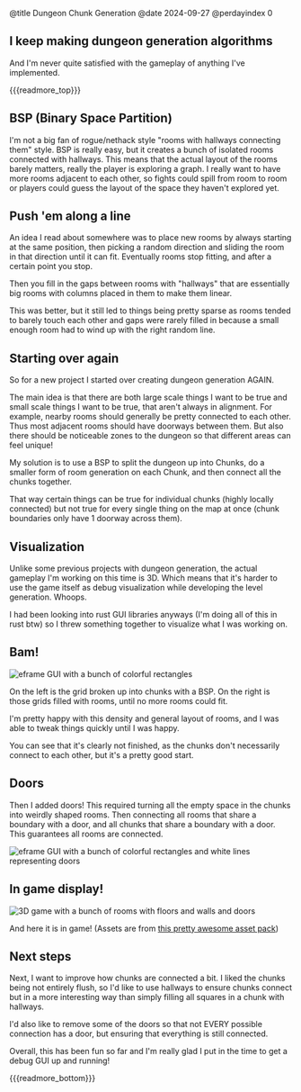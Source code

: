 @title Dungeon Chunk Generation @date 2024-09-27 @perdayindex 0

## I keep making dungeon generation algorithms

And I'm never quite satisfied with the gameplay of anything I've implemented.

{{{readmore_top}}}

## BSP (Binary Space Partition)

I'm not a big fan of rogue/nethack style "rooms with hallways connecting them" style.
BSP is really easy, but it creates a bunch of isolated rooms connected with hallways.
This means that the actual layout of the rooms barely matters, really the player is exploring a graph.
I really want to have more rooms adjacent to each other, so fights could spill from room to room or players could guess the layout of the space they haven't explored yet.

## Push 'em along a line

An idea I read about somewhere was to place new rooms by always starting at the same position, then picking a random direction and sliding the room in that direction until it can fit.
Eventually rooms stop fitting, and after a certain point you stop.

Then you fill in the gaps between rooms with "hallways" that are essentially big rooms with columns placed in them to make them linear.

This was better, but it still led to things being pretty sparse as rooms tended to barely touch each other and gaps were rarely filled in because a small enough room had to wind up with the right random line.

## Starting over again

So for a new project I started over creating dungeon generation AGAIN.

The main idea is that there are both large scale things I want to be true and small scale things I want to be true, that aren't always in alignment.
For example, nearby rooms should generally be pretty connected to each other.
Thus most adjacent rooms should have doorways between them.
But also there should be noticeable zones to the dungeon so that different areas can feel unique!

My solution is to use a BSP to split the dungeon up into Chunks, do a smaller form of room generation on each Chunk, and then connect all the chunks together.

That way certain things can be true for individual chunks (highly locally connected) but not true for every single thing on the map at once (chunk boundaries only have 1 doorway across them).

## Visualization

Unlike some previous projects with dungeon generation, the actual gameplay I'm working on this time is 3D.
Which means that it's harder to use the game itself as debug visualization while developing the level generation. Whoops.

I had been looking into rust GUI libraries anyways (I'm doing all of this in rust btw) so I threw something together to visualize what I was working on.

## Bam!

<div class="image-container">
<img class="wideimage" src="{{relativelink}}images/level_gen/rooms_without_doors_gui.png" alt="eframe GUI with a bunch of colorful rectangles">
</div>

On the left is the grid broken up into chunks with a BSP.
On the right is those grids filled with rooms, until no more rooms could fit.

I'm pretty happy with this density and general layout of rooms, and I was able to tweak things quickly until I was happy.

You can see that it's clearly not finished, as the chunks don't necessarily connect to each other, but it's a pretty good start.

## Doors

Then I added doors! This required turning all the empty space in the chunks into weirdly shaped rooms.
Then connecting all rooms that share a boundary with a door, and all chunks that share a boundary with a door.
This guarantees all rooms are connected.

<div class="image-container">
<img class="wideimage" src="{{relativelink}}images/level_gen/rooms_with_doors_gui.jpg" alt="eframe GUI with a bunch of colorful rectangles and white lines representing doors">
</div>

## In game display!

<div class="image-container">
<img class="wideimage" src="{{relativelink}}images/level_gen/generated_rooms_with_doors.jpg" alt="3D game with a bunch of rooms with floors and walls and doors">
</div>

And here it is in game! (Assets are from <a href="https://kaylousberg.itch.io/kaykit-dungeon-remastered">this pretty awesome asset pack</a>)

## Next steps

Next, I want to improve how chunks are connected a bit.
I liked the chunks being not entirely flush, so I'd like to use hallways to ensure chunks connect but in a more interesting way than simply filling all squares in a chunk with hallways.

I'd also like to remove some of the doors so that not EVERY possible connection has a door, but ensuring that everything is still connected.

Overall, this has been fun so far and I'm really glad I put in the time to get a debug GUI up and running!

{{{readmore_bottom}}}
